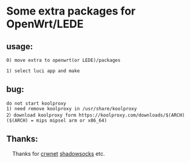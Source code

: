 # Some extra packages for OpenWrt/LEDE

## usage:

	0) move extra to openwrt(or LEDE)/packages
	
	1) select luci app and make

## bug:
	do not start koolproxy
	1) need remove koolproxy in /usr/share/koolproxy
	2）download koolproxy form https://koolproxy.com/downloads/$(ARCH) ($(ARCH) = mips mipsel arm or x86_64)
	
## Thanks:
     Thanks for [crwnet](https://github.com/crwnet) [shadowsocks](https://github.com/shadowsocks) etc.

